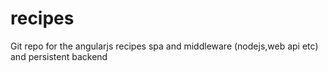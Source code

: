 # recipes
Git repo for the angularjs recipes spa and middleware (nodejs,web api etc) and persistent backend
